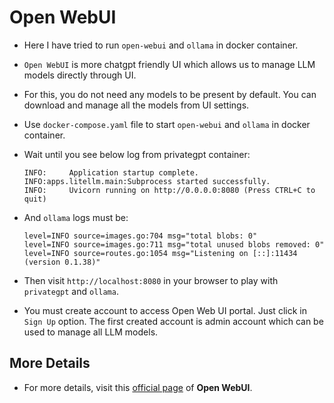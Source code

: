 # Open WebUI
- Here I have tried to run `open-webui` and `ollama` in docker container.
- `Open WebUI` is more chatgpt friendly UI which allows us to manage LLM models directly through UI.
- For this, you do not need any models to be present by default. You can download and manage all the models from UI settings.
- Use `docker-compose.yaml` file to start `open-webui` and `ollama` in docker container.
- Wait until you see below log from privategpt container:
    ```
    INFO:     Application startup complete.
    INFO:apps.litellm.main:Subprocess started successfully.
    INFO:     Uvicorn running on http://0.0.0.0:8080 (Press CTRL+C to quit)
    ```

- And `ollama` logs must be:
    ```
    level=INFO source=images.go:704 msg="total blobs: 0"
    level=INFO source=images.go:711 msg="total unused blobs removed: 0"
    level=INFO source=routes.go:1054 msg="Listening on [::]:11434 (version 0.1.38)"
    ```

- Then visit `http://localhost:8080` in your browser to play with `privategpt` and `ollama`.

- You must create account to access Open Web UI portal. Just click in `Sign Up` option. The first created account is admin account which can be used to manage all LLM models. 


## More Details
- For more details, visit this [official page](https://openwebui.com/) of <b>Open WebUI</b>.